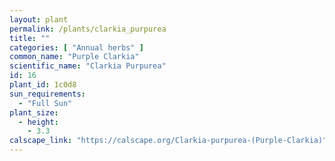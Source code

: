 ```yaml
---
layout: plant
permalink: /plants/clarkia_purpurea
title: ""
categories: [ "Annual herbs" ]
common_name: "Purple Clarkia"
scientific_name: "Clarkia Purpurea"
id: 16
plant_id: 1c0d8 
sun_requirements:
  - "Full Sun"
plant_size:
  - height: 
    - 3.3
calscape_link: "https://calscape.org/Clarkia-purpurea-(Purple-Clarkia)"
---
```

